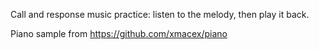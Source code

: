 Call and response music practice: listen to the melody, then play it back.

Piano sample from https://github.com/xmacex/piano
